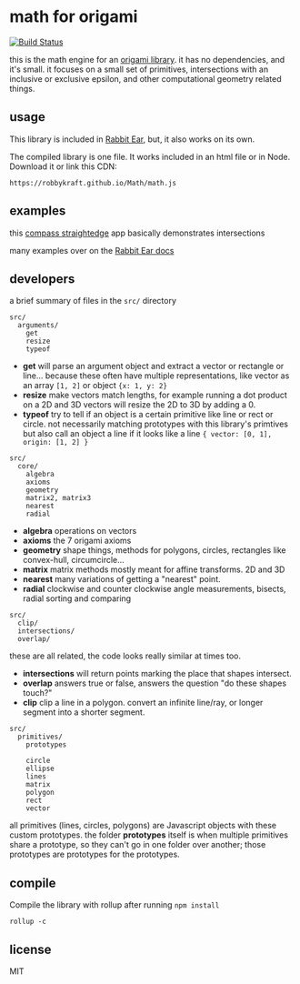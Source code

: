 # math for origami

[![Build Status](https://travis-ci.org/robbykraft/Math.svg?branch=master)](https://travis-ci.org/robbykraft/Math)

this is the math engine for an [origami library](https://github.com/robbykraft/Origami). it has no dependencies, and it's small. it focuses on a small set of primitives, intersections with an inclusive or exclusive epsilon, and other computational geometry related things.

## usage

This library is included in [Rabbit Ear](https://github.com/robbykraft/Origami), but, it also works on its own.

The compiled library is one file. It works included in an html file or in Node. Download it or link this CDN:

```
https://robbykraft.github.io/Math/math.js
```

## examples

this [compass straightedge](https://robbykraft.github.io/Math/examples/intersection/) app basically demonstrates intersections

many examples over on the [Rabbit Ear docs](https://rabbitear.org/docs/math.html)

## developers

a brief summary of files in the `src/` directory

```
src/
  arguments/
    get
    resize
    typeof
```

- **get** will parse an argument object and extract a vector or rectangle or line... because these often have multiple representations, like vector as an array `[1, 2]` or object `{x: 1, y: 2}`
- **resize** make vectors match lengths, for example running a dot product on a 2D and 3D vectors will resize the 2D to 3D by adding a 0.
- **typeof** try to tell if an object is a certain primitive like line or rect or circle. not necessarily matching prototypes with this library's primtives but also call an object a line if it looks like a line `{ vector: [0, 1], origin: [1, 2] }`

```
src/
  core/
    algebra
    axioms
    geometry
    matrix2, matrix3
    nearest
    radial
```

- **algebra** operations on vectors
- **axioms** the 7 origami axioms
- **geometry** shape things, methods for polygons, circles, rectangles like convex-hull, circumcircle...
- **matrix** matrix methods mostly meant for affine transforms. 2D and 3D
- **nearest** many variations of getting a "nearest" point.
- **radial** clockwise and counter clockwise angle measurements, bisects, radial sorting and comparing

```
src/
  clip/
  intersections/
  overlap/
```

these are all related, the code looks really similar at times too.

- **intersections** will return points marking the place that shapes intersect.
- **overlap** answers true or false, answers the question "do these shapes touch?"
- **clip** clip a line in a polygon. convert an infinite line/ray, or longer segment into a shorter segment.

```
src/
  primitives/
    prototypes
    
    circle
    ellipse
    lines
    matrix
    polygon
    rect
    vector
```

all primitives (lines, circles, polygons)  are Javascript objects with these custom prototypes. the folder **prototypes** itself is when multiple primitives share a prototype, so they can't go in one folder over another; those prototypes are prototypes for the prototypes.

## compile

Compile the library with rollup after running `npm install`

```
rollup -c
```

## license

MIT